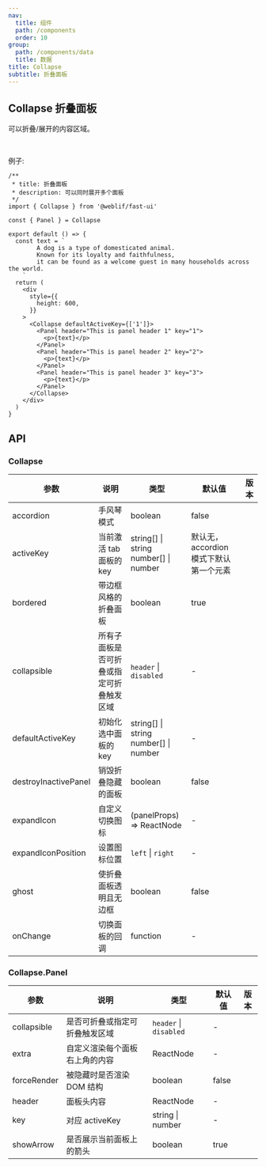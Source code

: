 ```yaml
---
nav:
  title: 组件
  path: /components
  order: 10
group:
  path: /components/data
  title: 数据
title: Collapse
subtitle: 折叠面板
---
```


## Collapse 折叠面板

可以折叠/展开的内容区域。

<br />

例子:

```tsx
/**
 * title: 折叠面板
 * description: 可以同时展开多个面板
 */
import { Collapse } from '@weblif/fast-ui'

const { Panel } = Collapse

export default () => {
  const text = `
        A dog is a type of domesticated animal.
        Known for its loyalty and faithfulness,
        it can be found as a welcome guest in many households across the world.
    `
  return (
    <div
      style={{
        height: 600,
      }}
    >
      <Collapse defaultActiveKey={['1']}>
        <Panel header="This is panel header 1" key="1">
          <p>{text}</p>
        </Panel>
        <Panel header="This is panel header 2" key="2">
          <p>{text}</p>
        </Panel>
        <Panel header="This is panel header 3" key="3">
          <p>{text}</p>
        </Panel>
      </Collapse>
    </div>
  )
}
```

## API

### Collapse

| 参数                 | 说明                                     | 类型                                          | 默认值                                 | 版本 |
| -------------------- | ---------------------------------------- | --------------------------------------------- | -------------------------------------- | ---- |
| accordion            | 手风琴模式                               | boolean                                       | false                                  |      |
| activeKey            | 当前激活 tab 面板的 key                  | string\[] \| string <br/> number\[] \| number | 默认无，accordion 模式下默认第一个元素 |      |
| bordered             | 带边框风格的折叠面板                     | boolean                                       | true                                   |      |
| collapsible          | 所有子面板是否可折叠或指定可折叠触发区域 | `header` \| `disabled`                        | -                                      |      |
| defaultActiveKey     | 初始化选中面板的 key                     | string\[] \| string<br/> number\[] \| number  | -                                      |      |
| destroyInactivePanel | 销毁折叠隐藏的面板                       | boolean                                       | false                                  |      |
| expandIcon           | 自定义切换图标                           | (panelProps) => ReactNode                     | -                                      |      |
| expandIconPosition   | 设置图标位置                             | `left` \| `right`                             | -                                      |      |
| ghost                | 使折叠面板透明且无边框                   | boolean                                       | false                                  |      |
| onChange             | 切换面板的回调                           | function                                      | -                                      |      |

### Collapse.Panel

| 参数        | 说明                           | 类型                   | 默认值 | 版本 |
| ----------- | ------------------------------ | ---------------------- | ------ | ---- |
| collapsible | 是否可折叠或指定可折叠触发区域 | `header` \| `disabled` | -      |      |
| extra       | 自定义渲染每个面板右上角的内容 | ReactNode              | -      |      |
| forceRender | 被隐藏时是否渲染 DOM 结构      | boolean                | false  |      |
| header      | 面板头内容                     | ReactNode              | -      |      |
| key         | 对应 activeKey                 | string \| number       | -      |      |
| showArrow   | 是否展示当前面板上的箭头       | boolean                | true   |      |
